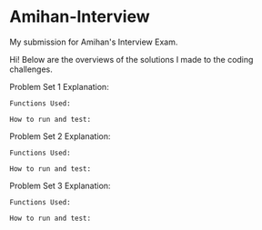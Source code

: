 # Amihan-Interview
My submission for Amihan's Interview Exam.

Hi! Below are the overviews of the solutions I made to the coding challenges.

Problem Set 1
    Explanation:

    Functions Used:

    How to run and test: 

Problem Set 2
    Explanation:

    Functions Used:

    How to run and test: 


Problem Set 3
    Explanation:

    Functions Used:

    How to run and test: 